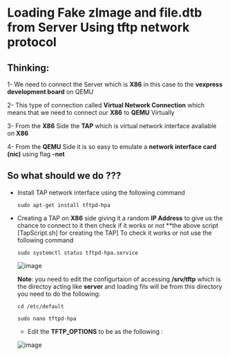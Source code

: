 # Loading Fake zImage and file.dtb from Server Using tftp network protocol

## Thinking:
1- We need to connect the Server which is **X86** in this case to the **vexpress development board** on QEMU

2- This type of connection called **Virtual Network Connection** which means that we need to connect our **X86** to **QEMU** Virtually

3- From the **X86** Side the **TAP** which is virtual network interface avaliable on **X86** 

4- From the **QEMU** Side it is so easy to emulate a **network interface card (nic)** using flag **-net**

## So what should we do ???
- Install TAP network interface using the following command
  ```
  sudo apt-get install tftpd-hpa
  ```
- Creating a TAP on **X86** side giving it a random **IP Address** to give us the chance to connect to it then check if it works or not **the above script [TapScript.sh] for creating the TAP]
  To check it works or not use the following command
  
  ```
  sudo systemctl status tftpd-hpa.service
  ```
  
  ![image](https://github.com/user-attachments/assets/22f57680-8a9a-40da-862e-fbbd3cdcca14)


  **Note**: you need to edit the configurtaion of accessing **/srv/tftp** which is the directoy acting like **server** and loading fils will be from this directory
            you need to do the following:
  ```
  cd /etc/default
  ```
  ```
  sudo nano tftpd-hpa
  ```
    - Edit the **TFTP_OPTIONS**   to be as the following :
      
 
  ![image](https://github.com/user-attachments/assets/a0d8dfc7-47b3-4712-80c9-e07428ed8383)


  





  
